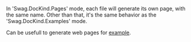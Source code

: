 In 'Swag.DocKind.Pages' mode, each file will generate its own page, with the same name. Other than that, it's the same behavior as the 'Swag.DocKind.Examples' mode.

Can be usefull to generate web pages for [example](https://github.com/swag-lang/swag/tree/master/bin/reference/tests/web).
